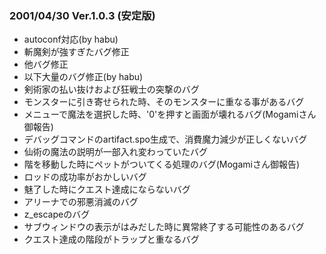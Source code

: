 
### 2001/04/30 Ver.1.0.3 (安定版)

 - autoconf対応(by habu)
 - 斬魔剣が強すぎたバグ修正
 - 他バグ修正
 - 以下大量のバグ修正(by habu)
 - 剣術家の払い抜けおよび狂戦士の突撃のバグ
 - モンスターに引き寄せられた時、そのモンスターに重なる事があるバグ
 - メニューで魔法を選択した時、'0'を押すと画面が壊れるバグ(Mogamiさん御報告)
 - デバッグコマンドのartifact.spo生成で、消費魔力減少が正しくないバグ
 - 仙術の魔法の説明が一部入れ変わっていたバグ
 - 階を移動した時にペットがついてくる処理のバグ(Mogamiさん御報告)
 - ロッドの成功率がおかしいバグ
 - 魅了した時にクエスト達成にならないバグ
 - アリーナでの邪悪消滅のバグ
 - z_escapeのバグ
 - サブウィンドウの表示がはみだした時に異常終了する可能性のあるバグ
 - クエスト達成の階段がトラップと重なるバグ


